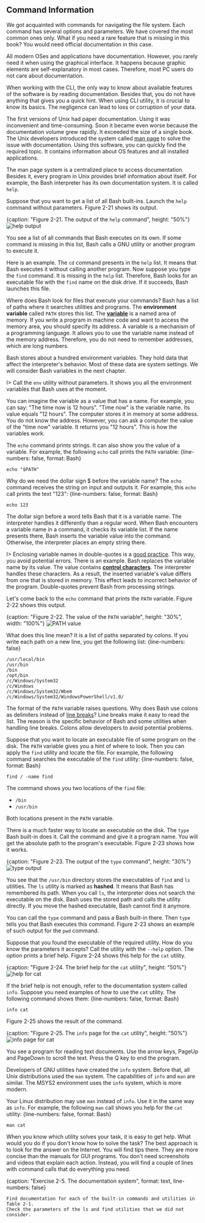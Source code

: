 ## Command Information

We got acquainted with commands for navigating the file system. Each command has several options and parameters. We have covered the most common ones only. What if you need a rare feature that is missing in this book? You would need official documentation in this case.

All modern OSes and applications have documentation. However, you rarely need it when using the graphical interface. It happens because graphic elements are self-explanatory in most cases. Therefore, most PC users do not care about documentation.

When working with the CLI, the only way to know about available features of the software is by reading documentation. Besides that, you do not have anything that gives you a quick hint. When using CLI utility, it is crucial to know its basics. The negligence can lead to loss or corruption of your data.

The first versions of Unix had paper documentation. Using it was inconvenient and time-consuming. Soon it became even worse because the documentation volume grew rapidly. It exceeded the size of a single book. The Unix developers introduced the system called [man page](https://en.wikipedia.org/wiki/Man_page) to solve the issue with documentation. Using this software, you can quickly find the required topic. It contains information about OS features and all installed applications.

The man page system is a centralized place to access documentation. Besides it, every program in Unix provides brief information about itself. For example, the Bash interpreter has its own documentation system. It is called `help`.

Suppose that you want to get a list of all Bash built-ins. Launch the `help` command without parameters. Figure 2-21 shows its output.

{caption: "Figure 2-21. The output of the `help` command", height: "50%"}
![help output](images/BashShell/bash-help.png)

You see a list of all commands that Bash executes on its own. If some command is missing in this list, Bash calls a GNU utility or another program to execute it.

Here is an example. The `cd` command presents in the `help` list. It means that Bash executes it without calling another program. Now suppose you type the `find` command. It is missing in the `help` list. Therefore, Bash looks for an executable file with the `find` name on the disk drive. If it succeeds, Bash launches this file.

Where does Bash look for files that execute your commands? Bash has a list of paths where it searches utilities and programs. The **environment variable** called `PATH` stores this list. The [**variable**](https://en.wikipedia.org/wiki/Variable_(computer_science)) is a named area of memory. If you write a program in machine code and want to access the memory area, you should specify its address. A variable is a mechanism of a programming language. It allows you to use the variable name instead of the memory address. Therefore, you do not need to remember addresses, which are long numbers.

Bash stores about a hundred environment variables. They hold data that affect the interpreter's behavior. Most of these data are system settings. We will consider Bash variables in the next chapter.

I> Call the `env` utility without parameters. It shows you all the environment variables that Bash uses at the moment.

You can imagine the variable as a value that has a name. For example, you can say: "The time now is 12 hours". "Time now" is the variable name. Its value equals "12 hours". The computer stores it in memory at some address. You do not know the address. However, you can ask a computer the value of the "time now" variable. It returns you "12 hours". This is how the variables work.

The `echo` command prints strings. It can also show you the value of a variable. For example, the following `echo` call prints the `PATH` variable:
{line-numbers: false, format: Bash}
```
echo "$PATH"
```

Why do we need the dollar sign $ before the variable name? The `echo` command receives the string on input and outputs it. For example, this `echo` call prints the text "123":
{line-numbers: false, format: Bash}
```
echo 123
```

The dollar sign before a word tells Bash that it is a variable name. The interpreter handles it differently than a regular word. When Bash encounters a variable name in a command, it checks its variable list. If the name presents there, Bash inserts the variable value into the command. Otherwise, the interpreter places an empty string there.

I> Enclosing variable names in double-quotes is a [good practice](https://www.tldp.org/LDP/abs/html/quotingvar.html). This way, you avoid potential errors. There is an example. Bash replaces the variable name by its value. The value contains [**control characters**](https://en.wikipedia.org/wiki/Control_character). The interpreter handles these characters. As a result, the inserted variable's value differs from one that is stored in memory. This effect leads to incorrect behavior of the program. Double-quotes prevent Bash from processing strings.

Let's come back to the `echo` command that prints the `PATH` variable. Figure 2-22 shows this output.

{caption: "Figure 2-22. The value of the `PATH` variable", height: "30%", width: "100%"}
![PATH value](images/BashShell/echo-path.png)

What does this line mean? It is a list of paths separated by colons. If you write each path on a new line, you get the following list:
{line-numbers: false}
```
/usr/local/bin
/usr/bin
/bin
/opt/bin
/c/Windows/System32
/c/Windows
/c/Windows/System32/Wbem
/c/Windows/System32/WindowsPowerShell/v1.0/
```

The format of the `PATH` variable raises questions. Why does Bash use colons as delimiters instead of [line breaks](https://en.wikipedia.org/wiki/Newline)? Line breaks make it easy to read the list. The reason is the specific behavior of Bash and some utilities when handling line breaks. Colons allow developers to avoid potential problems.

Suppose that you want to locate an executable file of some program on the disk. The `PATH` variable gives you a hint of where to look. Then you can apply the `find` utility and locate the file. For example, the following command searches the executable of the `find` utility:
{line-numbers: false, format: Bash}
```
find / -name find
```

The command shows you two locations of the `find` file:

* `/bin`
* `/usr/bin`

Both locations present in the `PATH` variable.

There is a much faster way to locate an executable on the disk. The `type` Bash built-in does it. Call the command and give it a program name. You will get the absolute path to the program's executable. Figure 2-23 shows how it works.

{caption: "Figure 2-23. The output of the `type` command", height: "30%"}
![type output](images/BashShell/type-command.png)

You see that the `/usr/bin` directory stores the executables of `find` and `ls` utilities. The `ls` utility is marked as **hashed**. It means that Bash has remembered its path. When you call `ls`, the interpreter does not search the executable on the disk. Bash uses the stored path and calls the utility directly. If you move the hashed executable, Bash cannot find it anymore.

You can call the `type` command and pass a Bash built-in there. Then `type` tells you that Bash executes this command. Figure 2-23 shows an example of such output for the `pwd` command.

Suppose that you found the executable of the required utility. How do you know the parameters it accepts? Call the utility with the `--help` option. The option prints a brief help. Figure 2-24 shows this help for the `cat` utility.

{caption: "Figure 2-24. The brief help for the `cat` utility", height: "50%"}
![help for cat](images/BashShell/cat-help.png)

If the brief help is not enough, refer to the documentation system called `info`. Suppose you need examples of how to use the `cat` utility. The following command shows them:
{line-numbers: false, format: Bash}
```
info cat
```

Figure 2-25 shows the result of the command.

{caption: "Figure 2-25. The `info` page for the `cat` utility", height: "50%"}
![info page for cat](images/BashShell/cat-info.png)

You see a program for reading text documents. Use the arrow keys, PageUp and PageDown to scroll the text. Press the Q key to end the program.

Developers of GNU utilities have created the `info` system. Before that, all Unix distributions used the `man` system. The capabilities of `info` and `man` are similar. The MSYS2 environment uses the `info` system, which is more modern.

Your Linux distribution may use `man` instead of `info`. Use it in the same way as `info`. For example, the following `man` call shows you help for the `cat` utility:
{line-numbers: false, format: Bash}
```
man cat
```

When you know which utility solves your task, it is easy to get help. What would you do if you don't know how to solve the task? The best approach is to look for the answer on the Internet. You will find tips there. They are more concise than the manuals for GUI programs. You don't need screenshots and videos that explain each action. Instead, you will find a couple of lines with command calls that do everything you need.

{caption: "Exercise 2-5. The documentation system", format: text, line-numbers: false}
```
Find documentation for each of the built-in commands and utilities in Table 2-1.
Check the parameters of the ls and find utilities that we did not consider.
```
